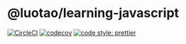 # @luotao/learning-javascript

<a href="https://circleci.com/gh/luotaoyeah/learning-javascript/tree/master"><img alt="CircleCI" src="https://img.shields.io/circleci/build/github/luotaoyeah/learning-javascript/master.svg"></a>
<a href="https://codecov.io/gh/luotaoyeah/learning-javascript"><img alt="codecov" src="https://img.shields.io/codecov/c/github/luotaoyeah/learning-javascript.svg"></a>
<a href="https://prettier.io/"><img alt="code style: prettier" src="https://img.shields.io/badge/code_style-prettier-ff69b4.svg"></a>
